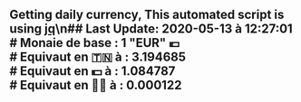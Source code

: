 ## Getting daily currency, This automated script is using [jq](https://stedolan.github.io/jq/)\n## Last Update:  2020-05-13 à 12:27:01 </br># Monaie de base : 1 "EUR" 💶 </br> # Equivaut en 🇹🇳 à :  3.194685 </br> # Equivaut en 💵 à : 1.084787</br> # Equivaut en 🐱‍💻 à :  0.000122

